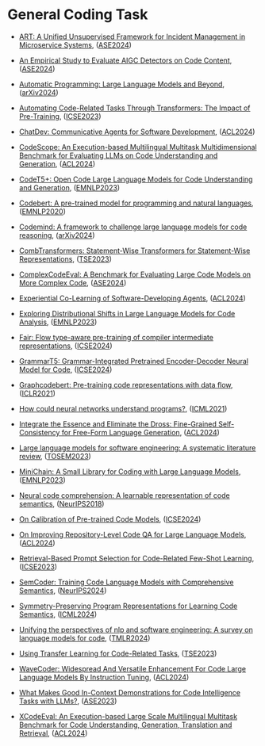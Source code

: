 # General Coding Task

- [ART: A Unified Unsupervised Framework for Incident Management in Microservice Systems](../venues/ASE2024/paper_44.md), ([ASE2024](../venues/ASE2024/README.md))


- [An Empirical Study to Evaluate AIGC Detectors on Code Content](../venues/ASE2024/paper_16.md), ([ASE2024](../venues/ASE2024/README.md))


- [Automatic Programming: Large Language Models and Beyond](../venues/arXiv2024/paper_8.md), ([arXiv2024](../venues/arXiv2024/README.md))


- [Automating Code-Related Tasks Through Transformers: The Impact of Pre-Training](../venues/ICSE2023/paper_9.md), ([ICSE2023](../venues/ICSE2023/README.md))


- [ChatDev: Communicative Agents for Software Development](../venues/ACL2024/paper_5.md), ([ACL2024](../venues/ACL2024/README.md))


- [CodeScope: An Execution-based Multilingual Multitask Multidimensional Benchmark for Evaluating LLMs on Code Understanding and Generation](../venues/ACL2024/paper_18.md), ([ACL2024](../venues/ACL2024/README.md))


- [CodeT5+: Open Code Large Language Models for Code Understanding and Generation](../venues/EMNLP2023/paper_1.md), ([EMNLP2023](../venues/EMNLP2023/README.md))


- [Codebert: A pre-trained model for programming and natural languages](../venues/EMNLP2020/paper_1.md), ([EMNLP2020](../venues/EMNLP2020/README.md))


- [Codemind: A framework to challenge large language models for code reasoning](../venues/arXiv2024/paper_2.md), ([arXiv2024](../venues/arXiv2024/README.md))


- [CombTransformers: Statement-Wise Transformers for Statement-Wise Representations](../venues/TSE2023/paper_2.md), ([TSE2023](../venues/TSE2023/README.md))


- [ComplexCodeEval: A Benchmark for Evaluating Large Code Models on More Complex Code](../venues/ASE2024/paper_28.md), ([ASE2024](../venues/ASE2024/README.md))


- [Experiential Co-Learning of Software-Developing Agents](../venues/ACL2024/paper_19.md), ([ACL2024](../venues/ACL2024/README.md))


- [Exploring Distributional Shifts in Large Language Models for Code Analysis](../venues/EMNLP2023/paper_11.md), ([EMNLP2023](../venues/EMNLP2023/README.md))


- [Fair: Flow type-aware pre-training of compiler intermediate representations](../venues/ICSE2024/paper_21.md), ([ICSE2024](../venues/ICSE2024/README.md))


- [GrammarT5: Grammar-Integrated Pretrained Encoder-Decoder Neural Model for Code](../venues/ICSE2024/paper_24.md), ([ICSE2024](../venues/ICSE2024/README.md))


- [Graphcodebert: Pre-training code representations with data flow](../venues/ICLR2021/paper_1.md), ([ICLR2021](../venues/ICLR2021/README.md))


- [How could neural networks understand programs?](../venues/ICML2021/paper_1.md), ([ICML2021](../venues/ICML2021/README.md))


- [Integrate the Essence and Eliminate the Dross: Fine-Grained Self-Consistency for Free-Form Language Generation](../venues/ACL2024/paper_22.md), ([ACL2024](../venues/ACL2024/README.md))


- [Large language models for software engineering: A systematic literature review](../venues/TOSEM2023/paper_1.md), ([TOSEM2023](../venues/TOSEM2023/README.md))


- [MiniChain: A Small Library for Coding with Large Language Models](../venues/EMNLP2023/paper_12.md), ([EMNLP2023](../venues/EMNLP2023/README.md))


- [Neural code comprehension: A learnable representation of code semantics](../venues/NeurIPS2018/paper_1.md), ([NeurIPS2018](../venues/NeurIPS2018/README.md))


- [On Calibration of Pre-trained Code Models](../venues/ICSE2024/paper_25.md), ([ICSE2024](../venues/ICSE2024/README.md))


- [On Improving Repository-Level Code QA for Large Language Models](../venues/ACL2024/paper_7.md), ([ACL2024](../venues/ACL2024/README.md))


- [Retrieval-Based Prompt Selection for Code-Related Few-Shot Learning](../venues/ICSE2023/paper_10.md), ([ICSE2023](../venues/ICSE2023/README.md))


- [SemCoder: Training Code Language Models with Comprehensive Semantics](../venues/NeurIPS2024/paper_1.md), ([NeurIPS2024](../venues/NeurIPS2024/README.md))


- [Symmetry-Preserving Program Representations for Learning Code Semantics](../venues/ICML2024/paper_3.md), ([ICML2024](../venues/ICML2024/README.md))


- [Unifying the perspectives of nlp and software engineering: A survey on language models for code](../venues/TMLR2024/paper_1.md), ([TMLR2024](../venues/TMLR2024/README.md))


- [Using Transfer Learning for Code-Related Tasks](../venues/TSE2023/paper_5.md), ([TSE2023](../venues/TSE2023/README.md))


- [WaveCoder: Widespread And Versatile Enhancement For Code Large Language Models By Instruction Tuning](../venues/ACL2024/paper_17.md), ([ACL2024](../venues/ACL2024/README.md))


- [What Makes Good In-Context Demonstrations for Code Intelligence Tasks with LLMs?](../venues/ASE2023/paper_10.md), ([ASE2023](../venues/ASE2023/README.md))


- [XCodeEval: An Execution-based Large Scale Multilingual Multitask Benchmark for Code Understanding, Generation, Translation and Retrieval](../venues/ACL2024/paper_20.md), ([ACL2024](../venues/ACL2024/README.md))

